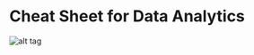 # Cheat Sheet for Data Analytics



![alt tag](https://pvsmt99345.i.lithium.com/t5/image/serverpage/image-id/37117i45E8568AE452251A/image-size/medium?v=1.0&amp;px=400)​
